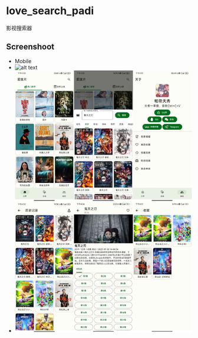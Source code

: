# love_search_padi
影视搜索器

## Screenshoot
* Mobile
*  ![alt text](/media/PromotionalPicture.png"PromotionalPicture")
* ![alt text](/media/screenshoot.png "Android")
